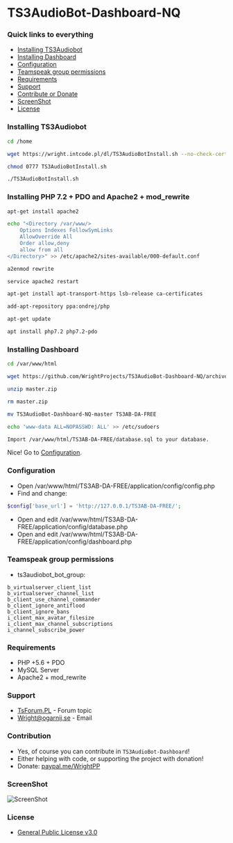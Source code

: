 # TS3AudioBot-Dashboard-NQ

### Quick links to everything
- [Installing TS3Audiobot](#installing-ts3audiobot)
- [Installing Dashboard](#installing-dashboard)
- [Configuration](#configuration)
- [Teamspeak group permissions](#teamspeak-group-permissions)
- [Requirements](#requirements)
- [Support](#support)
- [Contribute or Donate](#contribution)
- [ScreenShot](#screenshot)
- [License](#license)

### Installing TS3Audiobot
```bash
cd /home
```

```bash
wget https://wright.intcode.pl/dl/TS3AudioBotInstall.sh --no-check-certificate
```

```bash
chmod 0777 TS3AudioBotInstall.sh
```

```bash
./TS3AudioBotInstall.sh
```

### Installing PHP 7.2 + PDO and Apache2 + mod_rewrite
```bash
apt-get install apache2
```

```bash
echo "<Directory /var/www/>
    Options Indexes FollowSymLinks
    AllowOverride All
    Order allow,deny
    allow from all
</Directory>" >> /etc/apache2/sites-available/000-default.conf
```

```bash
a2enmod rewrite
```

```bash
service apache2 restart
```

```bash
apt-get install apt-transport-https lsb-release ca-certificates
```

```bash
add-apt-repository ppa:ondrej/php
```

```bash
apt-get update
```

```bash
apt install php7.2 php7.2-pdo
```

### Installing Dashboard
```bash
cd /var/www/html
```

```bash
wget https://github.com/WrightProjects/TS3AudioBot-Dashboard-NQ/archive/master.zip
```

```bash
unzip master.zip
```

```bash
rm master.zip
```

```bash
mv TS3AudioBot-Dashboard-NQ-master TS3AB-DA-FREE
```

```bash
echo 'www-data ALL=NOPASSWD: ALL' >> /etc/sudoers
```

```bash
Import /var/www/html/TS3AB-DA-FREE/database.sql to your database.
```

Nice! Go to [Configuration](#configuration).

### Configuration
- Open /var/www/html/TS3AB-DA-FREE/application/config/config.php
- Find and change:
```php
$config['base_url'] = 'http://127.0.0.1/TS3AB-DA-FREE/';
```
- Open and edit /var/www/html/TS3AB-DA-FREE/application/config/database.php
- Open and edit /var/www/html/TS3AB-DA-FREE/application/config/dashboard.php

### Teamspeak group permissions

* ts3audiobot_bot_group:
```
b_virtualserver_client_list
b_virtualserver_channel_list
b_client_use_channel_commander
b_client_ignore_antiflood
b_client_ignore_bans
i_client_max_avatar_filesize
i_client_max_channel_subscriptions
i_channel_subscribe_power
```

### Requirements
* PHP +5.6 + PDO
* MySQL Server
* Apache2 + mod_rewrite

### Support
* [TsForum.PL](https://tsforum.pl/temat/3729-prosty-panel-dla-aplikacji-ts3audiobot-🎶/) - Forum topic
* Wright@ogarnij.se - Email

### Contribution
* Yes, of course you can contribute in `TS3AudioBot-Dashboard`!
* Either helping with code, or supporting the project with donation!
* Donate: [paypal.me/WrightPP](paypal.me/WrightPP)

### ScreenShot
![ScreenShot](https://i.imgur.com/YbKLMEu.png)

### License
* [General Public License v3.0](https://github.com/WrightProjects/TS3AudioBot-Dashboard-NQ/blob/master/LICENSE)
